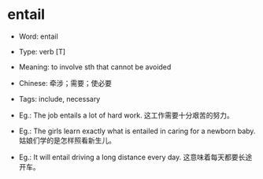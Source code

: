 # entail

- Word: entail

- Type: verb [T]
- Meaning: to involve sth that cannot be avoided
- Chinese: 牵涉；需要；使必要
- Tags: include, necessary
- Eg.: The job entails a lot of hard work. 这工作需要十分艰苦的努力。
- Eg.: The girls learn exactly what is entailed in caring for a newborn baby. 姑娘们学的是怎样照看新生儿。
- Eg.: It will entail driving a long distance every day. 这意味着每天都要长途开车。

